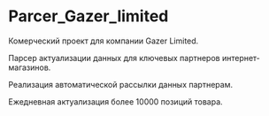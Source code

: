 # Parcer_Gazer_limited
Комерческий проект для компании Gazer Limited.

Парсер актуализации данных для ключевых партнеров интернет-магазинов.

Реализация автоматической рассылки данных партнерам.

Ежедневная актуализация более 10000 позиций товара.
